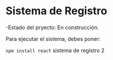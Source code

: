 <h1>Sistema de Registro</h1>
-Estado del pryecto: En construcción.

Para ejecutar el sistema, debes poner:

````npm install react````
sistema de registro 2 
